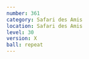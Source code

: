 ```yaml
---
number: 361
category: Safari des Amis
location: Safari des Amis
level: 30
version: X
ball: repeat
---
```

